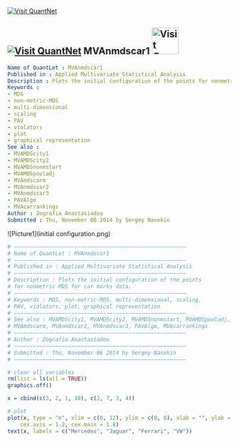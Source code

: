 
[<img src="https://github.com/QuantLet/Styleguide-and-Validation-procedure/blob/master/pictures/banner.png" alt="Visit QuantNet">](http://quantlet.de/index.php?p=info)

## [<img src="https://github.com/QuantLet/Styleguide-and-Validation-procedure/blob/master/pictures/qloqo.png" alt="Visit QuantNet">](http://quantlet.de/) **MVAnmdscar1** [<img src="https://github.com/QuantLet/Styleguide-and-Validation-procedure/blob/master/pictures/QN2.png" width="60" alt="Visit QuantNet 2.0">](http://quantlet.de/d3/ia)

```yaml
Name of QuantLet : MVAnmdscar1
Published in : Applied Multivariate Statistical Analysis
Description : Plots the initial configuration of the points for nonmetric MDS for car marks data.
Keywords :
- MDS
- non-metric-MDS
- multi-dimensional
- scaling
- PAV
- violators
- plot
- graphical representation
See also :
- MVAMDScity1
- MVAMDScity2
- MVAMDSnonmstart
- MVAMDSpooladj
- MVAmdscarm
- MVAnmdscar2
- MVAnmdscar3
- PAVAlgo
- MVAcarrankings
Author : Zografia Anastasiadou
Submitted : Thu, November 06 2014 by Sergey Nasekin
```

![Picture1](initial configuration.png)


```r
# −−−−−−−−−−−−−−−−−−−−−−−−−−−−−−−−−−−−−−−−−−−−−−−−−−−−−−
# Name of QuantLet : MVAnmdscar1
# −−−−−−−−−−−−−−−−−−−−−−−−−−−−−−−−−−−−−−−−−−−−−−−−−−−−−−
# Published in : Applied Multivariate Statistical Analysis
# −−−−−−−−−−−−−−−−−−−−−−−−−−−−−−−−−−−−−−−−−−−−−−−−−−−−−−
# Description : Plots the initial configuration of the points 
# for nonmetric MDS for car marks data.
# −−−−−−−−−−−−−−−−−−−−−−−−−−−−−−−−−−−−−−−−−−−−−−−−−−−−−−
# Keywords : MDS, non-metric-MDS, multi-dimensional, scaling, 
# PAV, violators, plot, graphical representation
# −−−−−−−−−−−−−−−−−−−−−−−−−−−−−−−−−−−−−−−−−−−−−−−−−−−−−−
# See also : MVAMDScity1, MVAMDScity2, MVAMDSnonmstart, MVAMDSpooladj, 
# MVAmdscarm, MVAnmdscar2, MVAnmdscar3, PAVAlgo, MVAcarrankings
# −−−−−−−−−−−−−−−−−−−−−−−−−−−−−−−−−−−−−−−−−−−−−−−−−−−−−−
# Author : Zografia Anastasiadou
# −−−−−−−−−−−−−−−−−−−−−−−−−−−−−−−−−−−−−−−−−−−−−−−−−−−−−−
# Submitted : Thu, November 06 2014 by Sergey Nasekin
# −−−−−−−−−−−−−−−−−−−−−−−−−−−−−−−−−−−−−−−−−−−−−−−−−−−−−−

# clear all variables
rm(list = ls(all = TRUE))
graphics.off()

x = cbind(c(3, 2, 1, 10), c(2, 7, 3, 4))

# plot
plot(x, type = "n", xlim = c(0, 12), ylim = c(0, 8), xlab = "", ylab = "", main = "Initial Configuration", 
    cex.axis = 1.2, cex.main = 1.8)
text(x, labels = c("Mercedes", "Jaguar", "Ferrari", "VW"))

```
